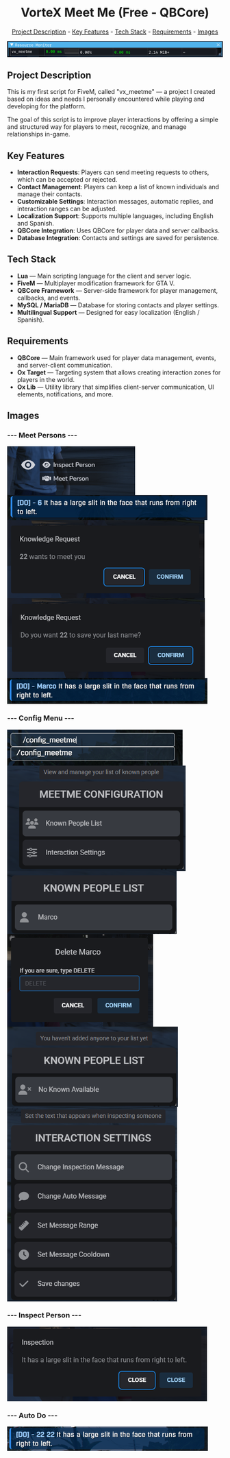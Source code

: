 <h1 align="center">VorteX Meet Me (Free - QBCore)</h1>
<p align="center"><a href="#project-description">Project Description</a> - <a href="#key-features">Key Features</a> - <a href="#technology-stack">Tech Stack</a> - <a href="#requirements">Requirements</a> - <a href="#images">Images</a></p>

<img src="https://github.com/MerciDev/vx_meetme/blob/main/imgs/1.png?raw=true" alt="" align="center" width="auto" height="auto" />

## Project Description

This is my first script for FiveM, called "vx\_meetme" — a project I created based on ideas and needs I personally encountered while playing and developing for the platform.

The goal of this script is to improve player interactions by offering a simple and structured way for players to meet, recognize, and manage relationships in-game.

## Key Features

*   **Interaction Requests**: Players can send meeting requests to others, which can be accepted or rejected.
*   **Contact Management**: Players can keep a list of known individuals and manage their contacts.
*   **Customizable Settings**: Interaction messages, automatic replies, and interaction ranges can be adjusted.
*   **Localization Support**: Supports multiple languages, including English and Spanish.
*   **QBCore Integration**: Uses QBCore for player data and server callbacks.
*   **Database Integration**: Contacts and settings are saved for persistence.

## Tech Stack

*   **Lua** — Main scripting language for the client and server logic.
*   **FiveM** — Multiplayer modification framework for GTA V.
*   **QBCore Framework** — Server-side framework for player management, callbacks, and events.
*   **MySQL / MariaDB** — Database for storing contacts and player settings.
*   **Multilingual Support** — Designed for easy localization (English / Spanish).

## Requirements

*   **QBCore** — Main framework used for player data management, events, and server-client communication.
*   **Ox Target** — Targeting system that allows creating interaction zones for players in the world.
*   **Ox Lib** — Utility library that simplifies client-server communication, UI elements, notifications, and more.

## Images

### --- Meet Persons ---
<img src="https://github.com/MerciDev/vx_meetme/blob/main/imgs/2.png?raw=true" alt="" align="center" width="auto" height="auto" />
<img src="https://github.com/MerciDev/vx_meetme/blob/main/imgs/3.png?raw=true" alt="" align="center" width="auto" height="auto" />
<img src="https://github.com/MerciDev/vx_meetme/blob/main/imgs/4.png?raw=true" alt="" align="center" width="auto" height="auto" />
<img src="https://github.com/MerciDev/vx_meetme/blob/main/imgs/5.png?raw=true" alt="" align="center" width="auto" height="auto" />
<img src="https://github.com/MerciDev/vx_meetme/blob/main/imgs/6.png?raw=true" alt="" align="center" width="auto" height="auto" />

### --- Config Menu ---
<img src="https://github.com/MerciDev/vx_meetme/blob/main/imgs/7.png?raw=true" alt="" align="center" width="auto" height="auto" />
<img src="https://github.com/MerciDev/vx_meetme/blob/main/imgs/8.png?raw=true" alt="" align="center" width="auto" height="auto" />
<img src="https://github.com/MerciDev/vx_meetme/blob/main/imgs/9.png?raw=true" alt="" align="center" width="auto" height="auto" />
<img src="https://github.com/MerciDev/vx_meetme/blob/main/imgs/10.png?raw=true" alt="" align="center" width="auto" height="auto" />
<img src="https://github.com/MerciDev/vx_meetme/blob/main/imgs/11.png?raw=true" alt="" align="center" width="auto" height="auto" />
<img src="https://github.com/MerciDev/vx_meetme/blob/main/imgs/12.png?raw=true" alt="" align="center" width="auto" height="auto" />

### --- Inspect Person ---
<img src="https://github.com/MerciDev/vx_meetme/blob/main/imgs/13.png?raw=true" alt="" align="center" width="auto" height="auto" />

### --- Auto Do ---
<img src="https://github.com/MerciDev/vx_meetme/blob/main/imgs/14.png?raw=true" alt="" align="center" width="auto" height="auto" />